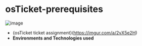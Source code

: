 # osTicket-prerequisites
![image](https://user-images.githubusercontent.com/123419385/214712635-bd3e4f91-bd56-42c6-98aa-85aaac1dcdfb.png)
  - {osTicket ticket assignment}(https://imgur.com/a/2vX5e2H)
- <b>Environments and Technologies used
